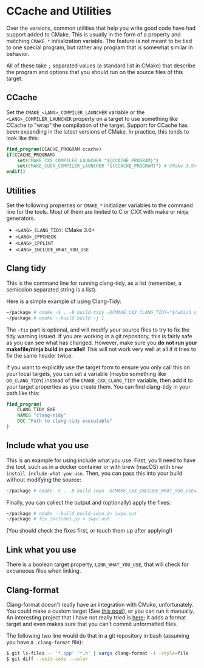 # CCache and Utilities

Over the versions, common utilities that help you write good code have had support added to CMake. This is usually in the form of a property and matching `CMAKE_*` initialization variable. The feature is not meant to be tied to one special program, but rather any program that is somewhat similar in behavior.

All of these take `;` separated values (a standard list in CMake) that describe the program and options that you should run on the source files of this target.

## CCache

Set the `CMAKE_<LANG>_COMPILER_LAUNCHER` variable or the `<LANG>_COMPILER_LAUNCHER` property on a target to use something like CCache to "wrap" the compilation of the target. Support for CCache has been expanding in the latest versions of CMake. In practice, this tends to look like this:

```cmake
find_program(CCACHE_PROGRAM ccache)
if(CCACHE_PROGRAM)
    set(CMAKE_CXX_COMPILER_LAUNCHER "${CCACHE_PROGRAM}")
    set(CMAKE_CUDA_COMPILER_LAUNCHER "${CCACHE_PROGRAM}") # CMake 3.9+
endif()
```

## Utilities

Set the following properties or `CMAKE_*` initializer variables to the command line for the tools. Most of them are limited to C or CXX with make or ninja generators.

- `<LANG>_CLANG_TIDY`: CMake 3.6+
- `<LANG>_CPPCHECK`
- `<LANG>_CPPLINT`
- `<LANG>_INCLUDE_WHAT_YOU_USE`

## Clang tidy

This is the command line for running clang-tidy, as a list (remember, a semicolon separated string is a list).

Here is a simple example of using Clang-Tidy:

```bash
~/package # cmake -S . -B build-tidy -DCMAKE_CXX_CLANG_TIDY="$(which clang-tidy);-fix"
~/package # cmake --build build -j 1
```

The `-fix` part is optional, and will modify your source files to try to fix
the tidy warning issued. If you are working in a git repository, this is fairly
safe as you can see what has changed. However, make sure you **do not run your
makefile/ninja build in parallel**! This will not work very well at all if it
tries to fix the same header twice.

If you want to explicitly use the target form to ensure you only call this on
your local targets, you can set a variable (maybe something like
`DO_CLANG_TIDY`) instead of the `CMAKE_CXX_CLANG_TIDY` variable, then add it to
your target properties as you create them. You can find clang-tidy in your path
like this:

```cmake
find_program(
    CLANG_TIDY_EXE
    NAMES "clang-tidy"
    DOC "Path to clang-tidy executable"
)
```

## Include what you use

This is an example for using include what you use. First, you'll need to have
the tool, such as in a docker container or with brew (macOS) with `brew install include-what-you-use`. Then, you can pass this into your build without
modifying the source:

```bash
~/package # cmake -S . -B build-iwyu -DCMAKE_CXX_INCLUDE_WHAT_YOU_USE=include-what-you-use
```

Finally, you can collect the output and (optionally) apply the fixes:

```bash
~/package # cmake --build build-iwyu 2> iwyu.out
~/package # fix_includes.py < iwyu.out
```

(You should check the fixes first, or touch them up after applying!)

## Link what you use

There is a boolean target property, `LINK_WHAT_YOU_USE`, that will check for extraneous files when linking.

## Clang-format

Clang-format doesn't really have an integration with CMake, unfortunately. You could make a custom target (See [this post](https://arcanis.me/en/2015/10/17/cppcheck-and-clang-format)), or you can run it manually. An interesting project that I have not really tried is [here](https://github.com/kbenzie/git-cmake-format); it adds a format target and even makes sure that you can't commit unformatted files.

The following two line would do that in a git repository in bash (assuming you have a `.clang-format` file):

```bash
$ git ls-files -- '*.cpp' '*.h' | xargs clang-format -i -style=file
$ git diff --exit-code --color
```
